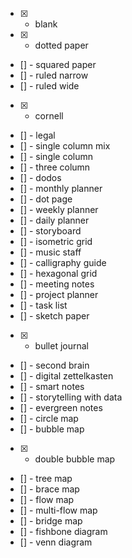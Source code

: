 - [x] - blank
- [x] - dotted paper
- [] - squared paper
- [] - ruled narrow
- [] - ruled wide
- [x] - cornell
- [] - legal
- [] - single column mix
- [] - single column
- [] - three column
- [] - dodos
- [] - monthly planner
- [] - dot page
- [] - weekly planner
- [] - daily planner
- [] - storyboard
- [] - isometric grid
- [] - music staff
- [] - calligraphy guide
- [] - hexagonal grid
- [] - meeting notes
- [] - project planner
- [] - task list
- [] - sketch paper
- [x] - bullet journal
- [] - second brain
- [] - digital zettelkasten
- [] - smart notes
- [] - storytelling with data
- [] - evergreen notes
- [] - circle map
- [] - bubble map
- [x] - double bubble map
- [] - tree map
- [] - brace map
- [] - flow map
- [] - multi-flow map
- [] - bridge map
- [] - fishbone diagram
- [] - venn diagram